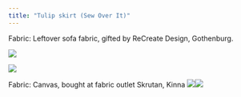 ```yaml
---
title: "Tulip skirt (Sew Over It)"
---
```


Fabric: Leftover sofa fabric, gifted by ReCreate Design, Gothenburg. 

![](DSCF7940.jpg)

![](DSCF7942.jpg)

Fabric: Canvas, bought at fabric outlet Skrutan, Kinna
![](DSCF8105.jpg)![](DSCF7750.jpg)